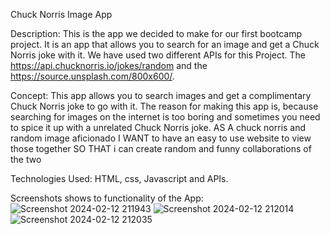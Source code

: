 Chuck Norris Image App

Description:
This is the app we decided to make for our first bootcamp project. It is an app that allows you to search for an image and get a Chuck Norris joke with it.
We have used two different APIs for this Project. The https://api.chucknorris.io/jokes/random and the https://source.unsplash.com/800x600/.

Concept:
This app allows you to search images and get a complimentary Chuck Norris joke to go with it. 
The reason for making this app is, because searching for images on the internet is too boring and sometimes you need to spice it up with a unrelated Chuck Norris joke. 
AS A chuck norris and random image aficionado
I WANT to have an easy to use website to view those together
SO THAT i can create random and funny collaborations of the two

Technologies Used:
HTML, css, Javascript and APIs.

Screenshots shows to functionality of the App:
![Screenshot 2024-02-12 211943](https://github.com/TheKingInYellow1/Project1-ChuckNorris-ImageApp/assets/153140956/21c674c6-34db-459d-8335-535c92556d3a)
![Screenshot 2024-02-12 212014](https://github.com/TheKingInYellow1/Project1-ChuckNorris-ImageApp/assets/153140956/621dea3e-54ac-4689-b73f-177a0dab9095)
![Screenshot 2024-02-12 212035](https://github.com/TheKingInYellow1/Project1-ChuckNorris-ImageApp/assets/153140956/b79f2148-eebc-4977-9332-50cbc3def52a)
